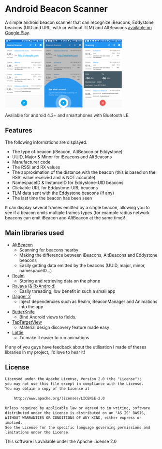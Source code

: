 # Android Beacon Scanner #

A simple android beacon scanner that can recognize iBeacons, Eddystone beacons (UID and URL, with or without TLM) and AltBeacons [available on Google Play](https://play.google.com/store/apps/details?id=com.bridou_n.beaconscanner).

<img src="screenshots/screen-1.png" width="25%" />     <img src="screenshots/screen-2.png" width="25%" />   <img src="screenshots/screen-3.png" width="25%" />

Available for android 4.3+ and smartphones with Bluetooth LE.

## Features ##

The following informations are displayed:

 - The type of beacon (iBeacon, AltBeacon or Eddystone)
 - UUID, Major & Minor for iBeacons and AltBeacons
 - Manufacturer code
 - The RSSI and RX values
 - The approximation of the distance with the beacon (this is based on the RSSI value received and is NOT accurate)
 - NamespaceID & InstanceID for Eddystone-UID beacons
 - Clickable URL for Eddystone-URL beacons
 - TLM data sent with the Eddystone beacons (if any)
 - The last time the beacon has been seen

It can display several frames emitted by a single beacon, allowing you to see if a beacon emits multiple frames types (for example radius network beacons can emit iBeacon and AltBeacon at the same time)!

## Main libraries used ##

 - [AltBeacon](https://github.com/AltBeacon/android-beacon-library)
	 - Scanning for beacons nearby
	 - Making the difference between iBeacons, AltBeacons and Eddystone beacons
	 - Easily getting data emitted by the beacons (UUID, major, minor, namespaceID...)
 - [Realm](https://github.com/realm/realm-java)
	 - Storing and retrieving data on the phone
 - [RxJava (& RxAndroid)](https://github.com/ReactiveX/RxJava)
	 - Easily threading, low benefit in such a small app
 - [Dagger 2](https://google.github.io/dagger/)
	 - Inject dependencies such as Realm, BeaconManager and Animations into the app
 - [ButterKnife](https://github.com/JakeWharton/butterknife)
	 - Bind Android views to fields.
 - [TapTargetView](https://github.com/KeepSafe/TapTargetView)
	- Material design discovery feature made easy
 - [Lottie](https://github.com/airbnb/lottie-android)
   - To make it easier to run animations

If any of you guys have feedback about the utilisation I made of theses libraries in my project, I'd love to hear it!

## License ##

	Licensed under the Apache License, Version 2.0 (the "License");
    you may not use this file except in compliance with the License.
    You may obtain a copy of the License at

        http://www.apache.org/licenses/LICENSE-2.0

    Unless required by applicable law or agreed to in writing, software
    distributed under the License is distributed on an "AS IS" BASIS,
    WITHOUT WARRANTIES OR CONDITIONS OF ANY KIND, either express or implied.
    See the License for the specific language governing permissions and
    limitations under the License.

This software is available under the Apache License 2.0
